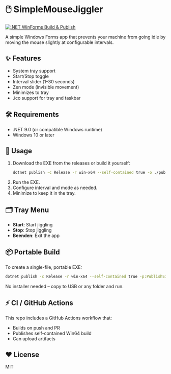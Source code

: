 ﻿# 🖱️ SimpleMouseJiggler

[![.NET WinForms Build & Publish](https://github.com/30jannik06/SimpleMouseJiggler/actions/workflows/build.yml/badge.svg)](https://github.com/30jannik06/SimpleMouseJiggler/actions/workflows/build.yml)

A simple Windows Forms app that prevents your machine from going idle by moving the mouse slightly at configurable intervals.

## ✨ Features

- System tray support
- Start/Stop toggle
- Interval slider (1–30 seconds)
- Zen mode (invisible movement)
- Minimizes to tray
- .ico support for tray and taskbar

## 🛠️ Requirements

- .NET 9.0 (or compatible Windows runtime)
- Windows 10 or later

## 🚀 Usage

1. Download the EXE from the releases or build it yourself:
   ```bash
   dotnet publish -c Release -r win-x64 --self-contained true -o ./publish
   ```
2. Run the EXE.  
3. Configure interval and mode as needed.  
4. Minimize to keep it in the tray.

## 🗂️ Tray Menu

- **Start**: Start jiggling
- **Stop**: Stop jiggling
- **Beenden**: Exit the app

## 📦 Portable Build

To create a single-file, portable EXE:

```bash
dotnet publish -c Release -r win-x64 --self-contained true -p:PublishSingleFile=true -o ./publish
```

No installer needed – copy to USB or any folder and run.

## ⚡ CI / GitHub Actions

This repo includes a GitHub Actions workflow that:

- Builds on push and PR
- Publishes self-contained Win64 build
- Can upload artifacts

## ❤️ License

MIT
